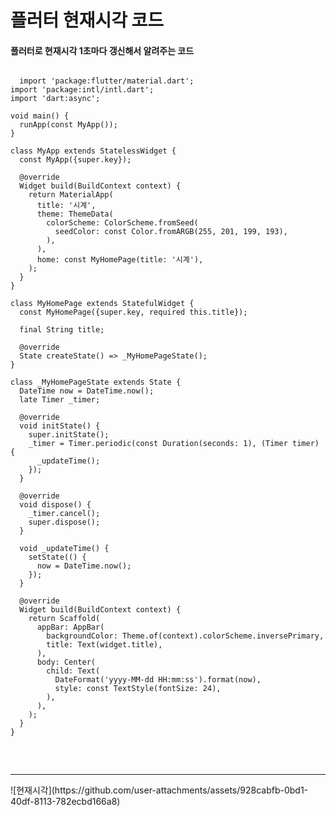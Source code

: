 # 플러터 현재시각 코드
#### 플러터로 현재시각 1초마다 갱신해서 알려주는 코드
<pre>
<code>
  import 'package:flutter/material.dart';
import 'package:intl/intl.dart';
import 'dart:async';

void main() {
  runApp(const MyApp());
}

class MyApp extends StatelessWidget {
  const MyApp({super.key});

  @override
  Widget build(BuildContext context) {
    return MaterialApp(
      title: '시계',
      theme: ThemeData(
        colorScheme: ColorScheme.fromSeed(
          seedColor: const Color.fromARGB(255, 201, 199, 193),
        ),
      ),
      home: const MyHomePage(title: '시계'),
    );
  }
}

class MyHomePage extends StatefulWidget {
  const MyHomePage({super.key, required this.title});

  final String title;

  @override
  State<MyHomePage> createState() => _MyHomePageState();
}

class _MyHomePageState extends State<MyHomePage> {
  DateTime now = DateTime.now();
  late Timer _timer;

  @override
  void initState() {
    super.initState();
    _timer = Timer.periodic(const Duration(seconds: 1), (Timer timer) {
      _updateTime();
    });
  }

  @override
  void dispose() {
    _timer.cancel();
    super.dispose();
  }

  void _updateTime() {
    setState(() {
      now = DateTime.now();
    });
  }

  @override
  Widget build(BuildContext context) {
    return Scaffold(
      appBar: AppBar(
        backgroundColor: Theme.of(context).colorScheme.inversePrimary,
        title: Text(widget.title),
      ),
      body: Center(
        child: Text(
          DateFormat('yyyy-MM-dd HH:mm:ss').format(now),
          style: const TextStyle(fontSize: 24),
        ),
      ),
    );
  }
}

</code>
  </pre>
  <hr>
  </hr>
![현재시각](https://github.com/user-attachments/assets/928cabfb-0bd1-40df-8113-782ecbd166a8)

